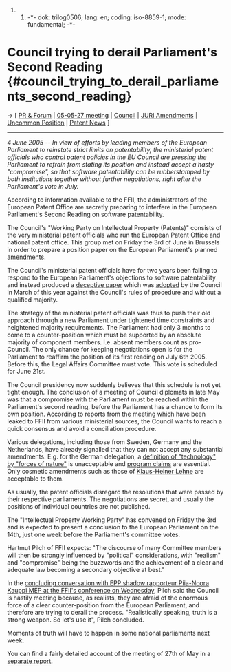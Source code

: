 1.  1.  -\*- dok: trilog0506; lang: en; coding: iso-8859-1; mode:
        fundamental; -\*-

# Council trying to derail Parliament\'s Second Reading {#council_trying_to_derail_parliaments_second_reading}

-\> \[ [PR &
Forum](http://www.nosoftwarepatents.com/phpBB2/viewtopic.php?t=595 "wikilink")
\| [ 05-05-27 meeting](Cons050527En "wikilink") \| [
Council](SwpatconsiliumEn "wikilink") \| [ JURI
Amendments](Juri0505En "wikilink") \| [ Uncommon
Position](Eu0307En "wikilink") \| [ Patent
News](SwpatcninoEn "wikilink") \]

------------------------------------------------------------------------

*4 June 2005 \-- In view of efforts by leading members of the European
Parliament to reinstate strict limits on patentability, the ministerial
patent officials who control patent policies in the EU Council are
pressing the Parliament to refrain from stating its position and instead
accept a hasty \"compromise\", so that software patentability can be
rubberstamped by both institutions together without further
negotiations, right after the Parliament\'s vote in July.*

According to information available to the FFII, the administrators of
the European Patent Office are secretly preparing to interfere in the
European Parliament\'s Second Reading on software patentability.

The Council\'s \"Working Party on Intellectual Property (Patents)\"
consists of the very ministerial patent officials who run the European
Patent Office and national patent office. This group met on Friday the
3rd of June in Brussels in order to prepare a position paper on the
European Parliament\'s planned [amendments](http:Juri0505 "wikilink").

The Council\'s ministerial patent officials have for two years been
failing to respond to the European Parliament\'s objections to software
patentability and instead produced a [deceptive
paper](http://swpat.ffii.org/papers/europarl0309/cons0401/ "wikilink")
which was [adopted](http://wiki.ffii.org/Cons050307En "wikilink") by the
Council in March of this year against the Council\'s rules of procedure
and without a qualified majority.

The strategy of the ministerial patent officials was thus to push their
old approach through a new Parliament under tightened time constraints
and heightened majority requirements. The Parliament had only 3 months
to come to a counter-position which must be supported by an absolute
majority of component members. I.e. absent members count as pro-Council.
The only chance for keeping negotiations open is for the Parliament to
reaffirm the position of its first reading on July 6th 2005. Before
this, the Legal Affairs Committee must vote. This vote is scheduled for
June 21st.

The Council presidency now suddenly believes that this schedule is not
yet tight enough. The conclusion of a meeting of Council diplomats in
late May was that a compromise with the Parliament must be reached
within the Parliament\'s second reading, before the Parliament has a
chance to form its own position. According to reports from the meeting
which have been leaked to FFII from various ministerial sources, the
Council wants to reach a quick consensus and avoid a conciliation
procedure.

Various delegations, including those from Sweden, Germany and the
Netherlands, have already signalled that they can not accept any
substantial amendments. E.g. for the German delegation, a [definition of
\"technology\" by \"forces of nature\"](http:JuriTech0505En "wikilink")
is unacceptable and [program claims](http:JuriProgklm0505En "wikilink")
are essential. Only cosmetic amendments such as those of [Klaus-Heiner
Lehne](http:KlausHeinerLehneEn "wikilink") are acceptable to them.

As usually, the patent officials disregard the resolutions that were
passed by their respective parliaments. The negotiations are secret, and
usually the positions of individual countries are not published.

The \"Intellectual Property Working Party\" has convened on Friday the
3rd and is expected to present a conclusion to the European Parliament
on the 14th, just one week before the Parliament\'s committee votes.

Hartmut Pilch of FFII expects: \"The discourse of many Committee members
will then be strongly influenced by \"political\" considerations, with
\"realism\" and \"compromise\" being the buzzwords and the achievement
of a clear and adequate law becoming a secondary objective at best.\"

In the [concluding conversation with EPP shadow rapporteur Piia-Noora
Kauppi MEP at the FFII\'s conference on
Wednesday](http:Konf050601En "wikilink"), Pilch said the Council is
hastily meeting because, as realists, they are afraid of the enormous
force of a clear counter-position from the European Parliament, and
therefore are trying to derail the process. \"Realistically speaking,
truth is a strong weapon. So let\'s use it\", Pilch concluded.

Moments of truth will have to happen in some national parliaments next
week.

You can find a fairly detailed account of the meeting of 27th of May in
a [separate report](http:Cons050527En "wikilink").
